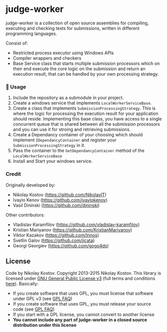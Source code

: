 # judge-worker

judge-worker is a collection of open source assemblies for compiling, executing and checking tests for submissions, written in different programming languages.

Consist of:
* Restricted process executor using Windows APIs
* Compiler wrappers and checkers
* Base Service class that starts multiple submission processors which on their end execute the core logic on the submission and return an execution result, that can be handled by your own processing strategy.

### 🔌 Usage
  1. Include the repository as a submodule in your project.
  2. Create a windows service that implements `LocalWorkerServiceBase`.
  3. Create a class that implements `SubmissionProcessingStrategy`. This is where the logic for processing the execution result for your application should reside.
  Implementing this base class, you have access to a single concurrent queue that is shared between all the submission processors and you can use it for stroing and retrieving submissions.
  4. Create a Dependancy container of your choosing which should implement `IDependancyContainer` and register your `SubmissionProcessingStrategy` in it.
  5. Pass the container to the `GetDependancyContainer` method of the `LocalWorkerServiceBase`
  6. Install and Start your windows service.
  
  ### Credit
  
  Originally developed by:
* Nikolay Kostov (https://github.com/NikolayIT)
* Ivaylo Kenov (https://github.com/ivaylokenov)
* Vasil Dininski (https://github.com/dininski)

Other contributors:
* Vladislav Karamfilov (https://github.com/vladislav-karamfilov)
* Kristian Mariyanov (https://github.com/KristianMariyanov)
* Viktor Kazakov (https://github.com/Innos)
* Svetlin Galov (https://github.com/jicata)
* Georgi Georgiev (https://github.com/gogo4ds)

## License

Code by Nikolay Kostov. Copyright 2013-2015 Nikolay Kostov.
This library is licensed under [GNU General Public License v3](https://tldrlegal.com/license/gnu-general-public-license-v3-(gpl-3)) (full terms and conditions [here](https://www.gnu.org/licenses/gpl.html)). Basically:

 - If you create software that uses GPL, you must license that software under GPL v3 (see [GPL FAQ](http://www.gnu.org/licenses/gpl-faq.html#IfLibraryIsGPL))
 - If you create software that uses GPL, you must release your source code (see [GPL FAQ](http://www.gnu.org/licenses/gpl-faq.html#IfLibraryIsGPL))
 - If you start with a GPL license, you cannot convert to another license
 - **You cannot include any part of judge-worker in a closed source distribution under this license**
